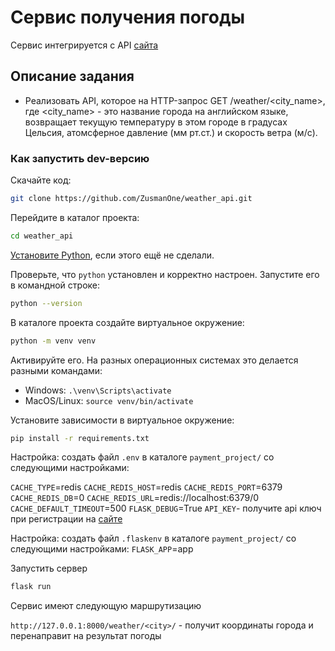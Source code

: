 # Сервис получения погоды 
Cервис интегрируется с API [сайта](https://openweathermap.org/)

## Описание задания

- Реализовать API, которое на HTTP-запрос GET /weather/<city_name>, 
  где <city_name> - это название города на английском языке, 
  возвращает текущую температуру в этом городе в градусах Цельсия, 
  атомсферное давление (мм рт.ст.) и скорость ветра (м/c).

### Как запустить dev-версию 
Скачайте код:
```sh
git clone https://github.com/ZusmanOne/weather_api.git
```

Перейдите в каталог проекта:
```sh
cd weather_api
```
[Установите Python](https://www.python.org/), если этого ещё не сделали.

Проверьте, что `python` установлен и корректно настроен. Запустите его в командной строке:
```sh
python --version
```

В каталоге проекта создайте виртуальное окружение:
```sh
python -m venv venv
```
Активируйте его. На разных операционных системах это делается разными командами:

- Windows: `.\venv\Scripts\activate`
- MacOS/Linux: `source venv/bin/activate`

Установите зависимости в виртуальное окружение:
```sh
pip install -r requirements.txt
```
Настройка: создать файл `.env` в каталоге `payment_project/` со следующими настройками:

`CACHE_TYPE`=redis
`CACHE_REDIS_HOST`=redis
`CACHE_REDIS_PORT`=6379
`CACHE_REDIS_DB`=0
`CACHE_REDIS_URL`=redis://localhost:6379/0
`CACHE_DEFAULT_TIMEOUT`=500
`FLASK_DEBUG`=True
`API_KEY`- получите api ключ при регистрации на [сайте](https://openweathermap.org/)

Настройка: создать файл `.flaskenv` в каталоге `payment_project/` со следующими настройками:
`FLASK_APP`=app

Запустить сервер
```sh
flask run
```

Сервис имеют следующую маршрутизацию



```http://127.0.0.1:8000/weather/<city>/``` - получит координаты города и перенаправит на результат погоды



